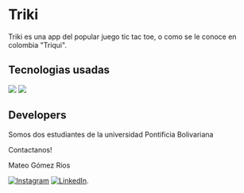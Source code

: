 # Triki
Triki es una app del popular juego tic tac toe, o como se le conoce en colombia "Triqui".

## Tecnologias usadas

![](https://img.shields.io/badge/Code-Java-informational?style=flat&logo=<LOGO_NAME>&logoColor=white&color=2bbc8a) ![](https://img.shields.io/badge/IDE-AndroidStudio-informational?style=flat&logo=<LOGO_NAME>&logoColor=white&color=2bbc8a)


<!-- Actual text -->

## Developers

Somos dos estudiantes de la universidad Pontificia Bolivariana

<!-- Actual text -->

Contactanos!

   Mateo Gómez Rios 
   
  [![Instagram][1.2]][1]
  [![LinkedIn][2.2]][1].

<!-- Icons -->

[1.2]: https://i.imgur.com/kB0X80W_d.webp?maxwidth=760&fidelity=grand (instagram icon without padding)

[2.2]: https://i.imgur.com/PXyIkWx_d.webp?maxwidth=760&fidelity=grand (linkdn icon without padding)


<!-- Links to your social media accounts -->

[1]: https://www.instagram.com/daniel.castillob/?hl=es-la

